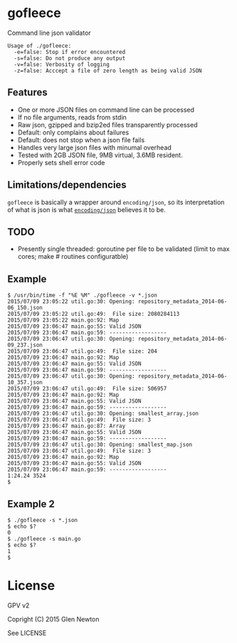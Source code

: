 # gofleece
Command line json validator

```
Usage of ./gofleece:
  -e=false: Stop if error encountered
  -s=false: Do not produce any output
  -v=false: Verbosity of logging
  -z=false: Acccept a file of zero length as being valid JSON
  ```

## Features
* One or more JSON files on command line can be processed
* If no file arguments, reads from stdin
* Raw json, gzipped and bzip2ed files transparently processed
* Default: only complains about failures
* Default: does not stop when a json file fails
* Handles very large json files with minumal overhead
* Tested with 2GB JSON file, 9MB virtual, 3.6MB resident.
* Properly sets shell error code

## Limitations/dependencies
`gofleece` is basically a wrapper around `encoding/json`, so its interpretation of what is json is what [`encoding/json`](https://golang.org/pkg/encoding/json/) believes it to be.

## TODO
* Presently single threaded: goroutine per file to be validated (limit to max cores; make # routines configuratble)

## Example
```
$ /usr/bin/time -f "%E %M" ./gofleece -v *.json
2015/07/09 23:05:22 util.go:30: Opening: repository_metadata_2014-06-06_150.json
2015/07/09 23:05:22 util.go:49:  File size: 2080284113
2015/07/09 23:05:22 main.go:92: Map
2015/07/09 23:06:47 main.go:55: Valid JSON
2015/07/09 23:06:47 main.go:59: ------------------
2015/07/09 23:06:47 util.go:30: Opening: repository_metadata_2014-06-09_237.json
2015/07/09 23:06:47 util.go:49:  File size: 204
2015/07/09 23:06:47 main.go:92: Map
2015/07/09 23:06:47 main.go:55: Valid JSON
2015/07/09 23:06:47 main.go:59: ------------------
2015/07/09 23:06:47 util.go:30: Opening: repository_metadata_2014-06-10_357.json
2015/07/09 23:06:47 util.go:49:  File size: 506957
2015/07/09 23:06:47 main.go:92: Map
2015/07/09 23:06:47 main.go:55: Valid JSON
2015/07/09 23:06:47 main.go:59: ------------------
2015/07/09 23:06:47 util.go:30: Opening: smallest_array.json
2015/07/09 23:06:47 util.go:49:  File size: 3
2015/07/09 23:06:47 main.go:87: Array
2015/07/09 23:06:47 main.go:55: Valid JSON
2015/07/09 23:06:47 main.go:59: ------------------
2015/07/09 23:06:47 util.go:30: Opening: smallest_map.json
2015/07/09 23:06:47 util.go:49:  File size: 3
2015/07/09 23:06:47 main.go:92: Map
2015/07/09 23:06:47 main.go:55: Valid JSON
2015/07/09 23:06:47 main.go:59: ------------------
1:24.24 3524
$ 
```

## Example 2
```
$ ./gofleece -s *.json 
$ echo $?
0
$ ./gofleece -s main.go
$ echo $?
1
$
```


# License
GPV v2

Copright (C) 2015 Glen Newton

See LICENSE